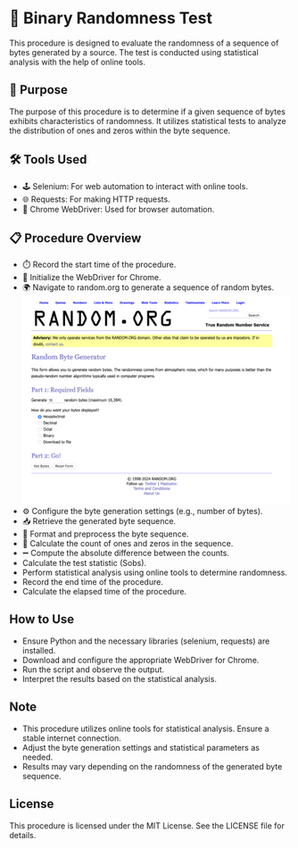 # 🔢 Binary Randomness Test
This procedure is designed to evaluate the randomness of a sequence of bytes generated by a source. The test is conducted using statistical analysis with the help of online tools.

## 🎯 Purpose
The purpose of this procedure is to determine if a given sequence of bytes exhibits characteristics of randomness. It utilizes statistical tests to analyze the distribution of ones and zeros within the byte sequence.

## 🛠️ Tools Used
- 🕹️ Selenium: For web automation to interact with online tools.
- 🌐 Requests: For making HTTP requests.
- 🧭 Chrome WebDriver: Used for browser automation.

## 📋 Procedure Overview
- ⏱️ Record the start time of the procedure.
- 🚀 Initialize the WebDriver for Chrome.
- 🌍 Navigate to random.org to generate a sequence of random bytes.
![Pictures/Random.png](Pictures/Random.png)
- ⚙️ Configure the byte generation settings (e.g., number of bytes).
- 📥 Retrieve the generated byte sequence.
- 🧹 Format and preprocess the byte sequence.
- 🔢 Calculate the count of ones and zeros in the sequence.
- ➖ Compute the absolute difference between the counts.
- Calculate the test statistic (Sobs).
- Perform statistical analysis using online tools to determine randomness.
- Record the end time of the procedure.
- Calculate the elapsed time of the procedure.

## How to Use
- Ensure Python and the necessary libraries (selenium, requests) are installed.
- Download and configure the appropriate WebDriver for Chrome.
- Run the script and observe the output.
- Interpret the results based on the statistical analysis.

## Note
- This procedure utilizes online tools for statistical analysis. Ensure a stable internet connection.
- Adjust the byte generation settings and statistical parameters as needed.
- Results may vary depending on the randomness of the generated byte sequence.

## License
This procedure is licensed under the MIT License. See the LICENSE file for details.
